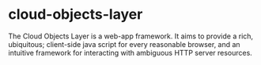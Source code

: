cloud-objects-layer
===================

The Cloud Objects Layer is a web-app framework.  It aims to provide a rich, ubiquitous; client-side java script for every reasonable browser, and an intuitive framework for interacting with ambiguous HTTP server resources.
